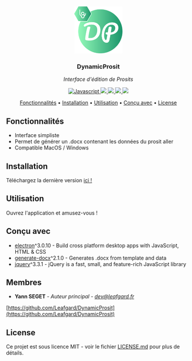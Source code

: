 <p align="center"><img src="assets/img/DynamicProsit.png" height="128" alt="DynamicProsit"></p>
<h3 align="center">DynamicProsit</h3>
<p align="center"><i>Interface d'édition de Prosits</i><p>



<p align="center">
  <a href="https://forthebadge.com">
    <img src="https://forthebadge.com/images/badges/made-with-javascript.svg"
         alt="Javascript">
  </a>
  <a href="https://forthebadge.com">
      <img src="https://forthebadge.com/images/badges/powered-by-water.svg">
  </a>
  <a href="https://github.com/Leafgard/NodeGard/issues">
      <img src="https://img.shields.io/github/issues/Leafgard/DynamicProsit.svg?style=for-the-badge">
  </a>
  <a href="https://github.com/Leafgard/NodeGard/stargazers">
      <img src="https://img.shields.io/github/stars/Leafgard/DynamicProsit.svg?style=for-the-badge">
  </a>
  <a href="https://paypal.me/Leafgard">
    <img src="https://img.shields.io/badge/$-donate-ff69b4.svg?maxAge=2592000&amp;style=for-the-badge">
  </a>
</p>

<p align="center">
  <a href="#fonctionnalites">Fonctionnalités</a> •
  <a href="#installation">Installation</a> •
  <a href="#utilisation">Utilisation</a> •
  <a href="#concu-avec">Conçu avec</a> •
  <a href="#license">License</a>
</p>

## Fonctionnalités

* Interface simpliste
* Permet de générer un .docx contenant les données du prosit aller
* Compatible MacOS / Windows

## Installation

Téléchargez la dernière version [ici !](https://github.com/Leafgard/DynamicProsit/releases)

## Utilisation

Ouvrez l'application et amusez-vous !

## Conçu avec

* [electron](https://www.electronjs.org)^3.0.10 - Build cross platform desktop apps with JavaScript, HTML & CSS
* [generate-docx](https://www.npmjs.com/package/generate-docx)^2.1.0 - Generates .docx from template and data
* [jquery](https://www.npmjs.com/package/jquery)^3.3.1 - jQuery is a fast, small, and feature-rich JavaScript library

## Membres

* **Yann SEGET** - *Auteur principal* - *dev@leafgard.fr*

[https://github.com/Leafgard/DynamicProsit](https://github.com/Leafgard/DynamicProsit)

## License

Ce projet est sous licence MIT - voir le fichier [LICENSE.md](LICENSE.md) pour plus de détails.
